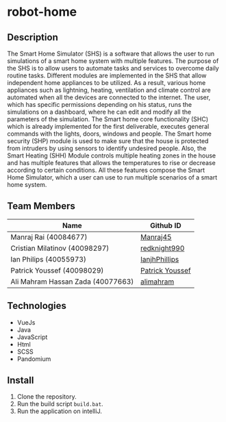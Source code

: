# robot-home

## Description
The Smart Home Simulator (SHS) is a software that allows the user to run simulations of a smart home system  with multiple features. The purpose of the SHS is to allow users to automate tasks and services to overcome daily routine tasks. Different modules are implemented in the SHS that allow independent home appliances to be utilized. As a result, various home appliances such as lightning, heating, ventilation and climate control are automated when all the devices are connected to the internet. The user, which has specific permissions depending on his status, runs the simulations on a dashboard, where he can edit and modify all the parameters of the simulation. The Smart home core functionality (SHC) which is already implemented for the first deliverable, executes general commands with the lights, doors, windows and people. The Smart home security (SHP) module is used to make sure that the house is protected from intruders by using sensors to identify undesired people. Also, the Smart Heating (SHH) Module controls multiple heating zones in the house and has multiple features that allows the temperatures to rise or decrease according to certain conditions. All these features compose the Smart Home Simulator, which a user can use to run multiple scenarios of a smart home system.

## Team Members
Name | Github ID
------------ | -------------
Manraj Rai (40084677) | [Manraj45](https://github.com/Manraj45)
Cristian Milatinov (40098297) | [redknight990](https://github.com/redknight990)
Ian Philips (40055973) | [IanjhPhillips](https://github.com/IanjhPhillips)
Patrick Youssef (40098029) | [Patrick Youssef](https://github.com/PatrickYoussef)
Ali Mahram Hassan Zada (40077663) | [alimahram](https://github.com/alimahram)

## Technologies
* VueJs
* Java
* JavaScript
* Html
* SCSS
* Pandomium 

## Install
1. Clone the repository.
2. Run the build script `build.bat`.
4. Run the application on intelliJ.
